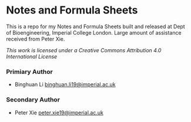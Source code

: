 # Notes and Formula Sheets

This is a repo for my Notes and Formula Sheets built and released at Dept of Bioengineering, Imperial College London. Large amount of assistance received from Peter Xie.

_This work is licensed under a Creative Commons Attribution 4.0 International License_ 

### Primiary Author
 - Binghuan Li  <binghuan.li19@imperial.ac.uk>
### Secondary Author
 - Peter Xie    <peter.xie19@imperial.ac.uk>


